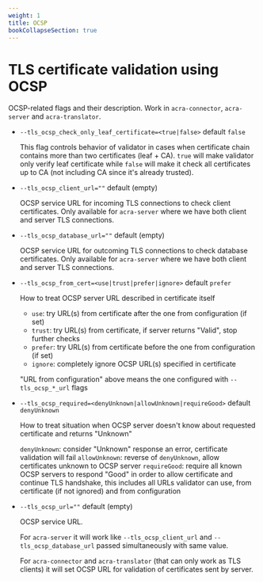 ```yaml
---
weight: 1
title: OCSP
bookCollapseSection: true
---
```


# TLS certificate validation using OCSP

OCSP-related flags and their description. Work in `acra-connector`, `acra-server` and `acra-translator`.

* `--tls_ocsp_check_only_leaf_certificate=<true|false>` default `false`

  This flag controls behavior of validator in cases when certificate chain contains more than two certificates (leaf + CA).
  `true` will make validator only verify leaf certificate while `false` will make it check all certificates up to CA
  (not including CA since it's already trusted).

* `--tls_ocsp_client_url=""` default (empty)

  OCSP service URL for incoming TLS connections to check client certificates.
  Only available for `acra-server` where we have both client and server TLS connections.

* `--tls_ocsp_database_url=""` default (empty)

  OCSP service URL for outcoming TLS connections to check database certificates.
  Only available for `acra-server` where we have both client and server TLS connections.

* `--tls_ocsp_from_cert=<use|trust|prefer|ignore>` default `prefer`

  How to treat OCSP server URL described in certificate itself

  * `use`: try URL(s) from certificate after the one from configuration (if set)
  * `trust`: try URL(s) from certificate, if server returns "Valid", stop further checks
  * `prefer`: try URL(s) from certificate before the one from configuration (if set)
  * `ignore`: completely ignore OCSP URL(s) specified in certificate

  "URL from configuration" above means the one configured with `--tls_ocsp_*_url` flags

* `--tls_ocsp_required=<denyUnknown|allowUnknown|requireGood>` default `denyUnknown`

  How to treat situation when OCSP server doesn't know about requested certificate and returns "Unknown"

  `denyUnknown`: consider "Unknown" response an error, certificate validation will fail
  `allowUnknown`: reverse of `denyUnknown`, allow certificates unknown to OCSP server
  `requireGood`: require all known OCSP servers to respond "Good" in order to allow certificate and
  continue TLS handshake, this includes all URLs validator can use, from certificate (if not ignored) and from configuration

* `--tls_ocsp_url=""` default (empty)

  OCSP service URL.

  For `acra-server` it will work like `--tls_ocsp_client_url` and `--tls_ocsp_database_url`
  passed simultaneously with same value.

  For `acra-connector` and `acra-translator` (that can only work as TLS clients)
  it will set OCSP URL for validation of certificates sent by server.
